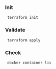 ### Init

     terraform init

### Validate

     terraform apply


### Check

     docker container lis
